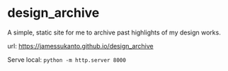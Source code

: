 # design_archive
A simple, static site for me to archive past highlights of my design works.

url: https://jamessukanto.github.io/design_archive

Serve local:
`python -m http.server 8000`